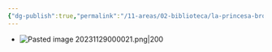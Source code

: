 ```yaml
---
{"dg-publish":true,"permalink":"/11-areas/02-biblioteca/la-princesa-bromista/","noteIcon":""}
---
```


- ![Pasted image 20231129000021.png|200](/img/user/11%20%C3%81reas%20%E2%9A%99/02%20Biblioteca/%F0%9F%92%BE%20Adjuntos/Pasted%20image%2020231129000021.png)